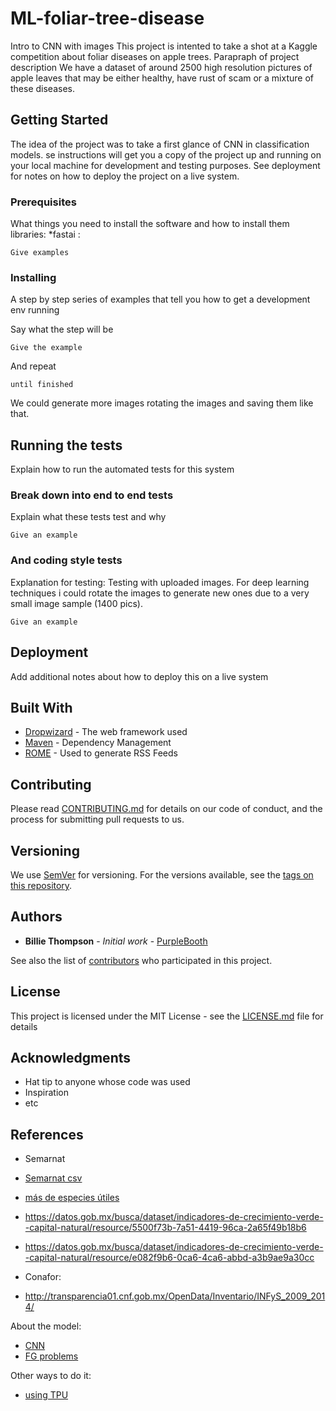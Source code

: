 # ML-foliar-tree-disease
Intro to CNN with images
This project is intented to take a shot at a Kaggle competition about foliar diseases on apple trees.
Parapraph of project description
We have a dataset of around 2500 high resolution pictures of apple leaves that may be either healthy, have rust of scam or a mixture of these diseases. 
## Getting Started
The idea of the project was to take a first glance of CNN in classification models.
se instructions will get you a copy of the project up and running on your local machine for development and testing purposes. See deployment for notes on how to deploy the project on a live system.

### Prerequisites

What things you need to install the software and how to install them
libraries:
*fastai :
```
Give examples
```

### Installing

A step by step series of examples that tell you how to get a development env running

Say what the step will be

```
Give the example
```

And repeat

```
until finished
```

We could generate more images rotating the images and saving them like that.

## Running the tests

Explain how to run the automated tests for this system

### Break down into end to end tests

Explain what these tests test and why

```
Give an example
```

### And coding style tests

Explanation for testing:
Testing with uploaded images. For deep learning techniques i could rotate the images to generate new ones due to a very small 
image sample (1400 pics).

```
Give an example
```

## Deployment

Add additional notes about how to deploy this on a live system

## Built With

* [Dropwizard](http://www.dropwizard.io/1.0.2/docs/) - The web framework used
* [Maven](https://maven.apache.org/) - Dependency Management
* [ROME](https://rometools.github.io/rome/) - Used to generate RSS Feeds

## Contributing

Please read [CONTRIBUTING.md](https://gist.github.com/PurpleBooth/b24679402957c63ec426) for details on our code of conduct, and the process for submitting pull requests to us.

## Versioning

We use [SemVer](http://semver.org/) for versioning. For the versions available, see the [tags on this repository](https://github.com/your/project/tags). 

## Authors

* **Billie Thompson** - *Initial work* - [PurpleBooth](https://github.com/PurpleBooth)

See also the list of [contributors](https://github.com/your/project/contributors) who participated in this project.

## License

This project is licensed under the MIT License - see the [LICENSE.md](LICENSE.md) file for details

## Acknowledgments

* Hat tip to anyone whose code was used
* Inspiration
* etc

## References

* Semarnat

* [Semarnat csv](https://datos.gob.mx/busca/dataset/indicadores-de-crecimiento-verde--capital-natural/resource/06ebfb05-23c5-4f75-8068-2860ec8574f3)
* [más de especies útiles](https://cienciasagricolas.inifap.gob.mx/index.php/v10n1-010)

* https://datos.gob.mx/busca/dataset/indicadores-de-crecimiento-verde--capital-natural/resource/5500f73b-7a51-4419-96ca-2a65f49b18b6

* https://datos.gob.mx/busca/dataset/indicadores-de-crecimiento-verde--capital-natural/resource/e082f9b6-0ca6-4ca6-abbd-a3b9ae9a30cc

* Conafor:

* http://transparencia01.cnf.gob.mx/OpenData/Inventario/INFyS_2009_2014/

About the model:
* [CNN](https://www.edureka.co/blog/convolutional-neural-network/)
* [FG problems](https://paperswithcode.com/task/fine-grained-image-classification)

Other ways to do it:
* [using TPU](https://www.kaggle.com/biruk1230/tpu-ensemble-effnb7-effnb6-inceptresnetv2-etc)

